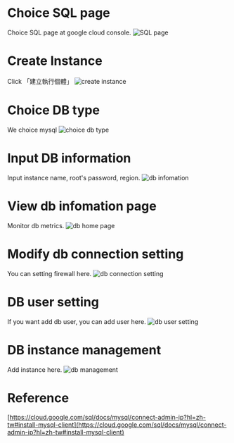# Choice SQL page
Choice SQL page at google cloud console.
![SQL page](images/02/sql_page.png)

# Create Instance
Click 「建立執行個體」
![create instance](images/02/create_instance.png)

# Choice DB type
We choice mysql
![choice db type](images/02/choice_db_type.png)

# Input DB information
Input instance name, root's password, region.
![db infomation](images/02/input_db_infomation.png)

# View db infomation page
Monitor db metrics.
![db home page](images/02/db_home_page.png)

# Modify db connection setting
You can setting firewall here.
![db connection setting](images/02/db_connection_setting.png)

# DB user setting
If you want add db user, you can add user here.
![db user setting](images/02/db_user_setting.png)

# DB instance management
Add instance here.
![db management](images/02/db_instance_management.png)

# Reference
[https://cloud.google.com/sql/docs/mysql/connect-admin-ip?hl=zh-tw#install-mysql-client](https://cloud.google.com/sql/docs/mysql/connect-admin-ip?hl=zh-tw#install-mysql-client)
